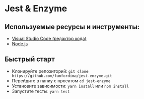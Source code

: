 # Jest & Enzyme

## Используемые ресурсы и инструменты:

- [Visual Studio Code (редактор кода)](https://code.visualstudio.com)
- [Node.js](https://nodejs.org/en/)

## Быстрый старт

- Клонируйте репозиторий: `git clone https://github.com/funfordima/jest-enzyme.git`
- Перейдите в папку с проектом `cd jest-enzyme`
- Установите зависимости: `yarn install` или `npm install`
- Запустите тесты: `yarn test`
